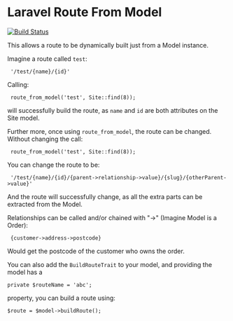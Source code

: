 # Laravel Route From Model

[![Build Status](https://travis-ci.com/TomHart/laravel-route-from-model.svg?branch=master)](https://travis-ci.com/TomHart/laravel-route-from-model)

This allows a route to be dynamically built just from a Model instance.

Imagine a route called `test`:
     
     '/test/{name}/{id}'
Calling:

     route_from_model('test', Site::find(8));
will successfully build the route, as `name` and `id` are both attributes on the Site model.

Further more, once using `route_from_model`, the route can be changed. Without changing the call:
     
     route_from_model('test', Site::find(8));
You can change the route to be:
     
     '/test/{name}/{id}/{parent->relationship->value}/{slug}/{otherParent->value}'
And the route will successfully change, as all the extra parts can be extracted from the Model.

Relationships can be called and/or chained with "->" (Imagine Model is a Order):

     {customer->address->postcode}
Would get the postcode of the customer who owns the order.

You can also add the `BuildRouteTrait` to your model, and providing the model has a 

    private $routeName = 'abc';
    
property, you can build a route using:

    $route = $model->buildRoute();